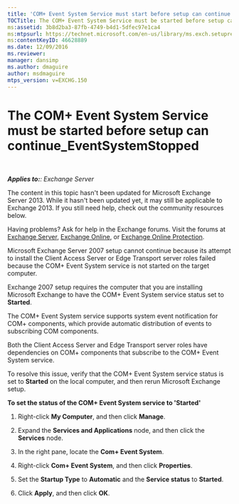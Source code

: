 ```yaml
---
title: 'COM+ Event System Service must start before setup can continue'
TOCTitle: The COM+ Event System Service must be started before setup can continue_EventSystemStopped
ms:assetid: 3b8d2ba3-87fb-4749-b4d1-5dfec97e1ca4
ms:mtpsurl: https://technet.microsoft.com/en-us/library/ms.exch.setupreadiness.eventsystemstopped(v=EXCHG.150)
ms:contentKeyID: 46628889
ms.date: 12/09/2016
ms.reviewer: 
manager: dansimp
ms.author: dmaguire
author: msdmaguire
mtps_version: v=EXCHG.150
---
```


# The COM+ Event System Service must be started before setup can continue\_EventSystemStopped

 

_**Applies to:**: Exchange Server_

The content in this topic hasn't been updated for Microsoft Exchange Server 2013. While it hasn't been updated yet, it may still be applicable to Exchange 2013. If you still need help, check out the community resources below.

Having problems? Ask for help in the Exchange forums. Visit the forums at [Exchange Server](https://go.microsoft.com/fwlink/p/?linkid=60612), [Exchange Online](https://go.microsoft.com/fwlink/p/?linkid=267542), or [Exchange Online Protection](https://go.microsoft.com/fwlink/p/?linkid=285351).

Microsoft Exchange Server 2007 setup cannot continue because its attempt to install the Client Access Server or Edge Transport server roles failed because the COM+ Event System service is not started on the target computer.

Exchange 2007 setup requires the computer that you are installing Microsoft Exchange to have the COM+ Event System service status set to **Started**.

The COM+ Event System service supports system event notification for COM+ components, which provide automatic distribution of events to subscribing COM components.

Both the Client Access Server and Edge Transport server roles have dependencies on COM+ components that subscribe to the COM+ Event System service.

To resolve this issue, verify that the COM+ Event System service status is set to **Started** on the local computer, and then rerun Microsoft Exchange setup.

**To set the status of the COM+ Event System service to 'Started'**

1. Right-click **My Computer**, and then click **Manage**.

2. Expand the **Services and Applications** node, and then click the **Services** node.

3. In the right pane, locate the **Com+ Event System**.

4. Right-click **Com+ Event System**, and then click **Properties**.

5. Set the **Startup Type** to **Automatic** and the **Service status** to **Started**.

6. Click **Apply**, and then click **OK**.
